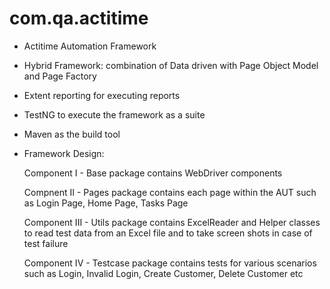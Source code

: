 # com.qa.actitime
* Actitime Automation Framework

* Hybrid Framework: combination of Data driven with Page Object Model and Page Factory

* Extent reporting for executing reports

* TestNG to execute the framework as a suite

* Maven as the build tool

* Framework Design:

    Component I - Base package contains WebDriver components
  
    Compnent II - Pages package contains each page within the AUT such as Login Page, Home Page, Tasks Page
  
    Component III - Utils package contains ExcelReader and Helper classes to read test data from an Excel file and to take screen shots in case of test failure
    
    Component IV - Testcase package contains tests for various scenarios such as Login, Invalid Login, Create Customer, Delete Customer etc
